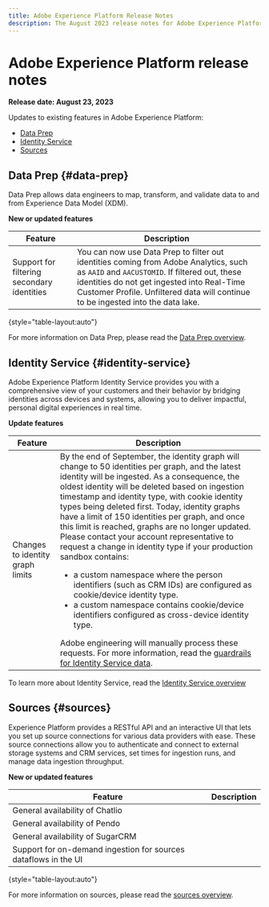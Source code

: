 ```yaml
---
title: Adobe Experience Platform Release Notes
description: The August 2023 release notes for Adobe Experience Platform.
---
```

# Adobe Experience Platform release notes 

**Release date: August 23, 2023**

Updates to existing features in Adobe Experience Platform:

- [Data Prep](#data-prep)
- [Identity Service](#identity-service)
- [Sources](#sources)

## Data Prep {#data-prep}

Data Prep allows data engineers to map, transform, and validate data to and from Experience Data Model (XDM).

**New or updated features**

| Feature | Description |
| --- | --- |
| Support for filtering secondary identities | You can now use Data Prep to filter out identities coming from Adobe Analytics, such as `AAID` and `AACUSTOMID`. If filtered out, these identities do not get ingested into Real-Time Customer Profile. Unfiltered data will continue to be ingested into the data lake. |

{style="table-layout:auto"}

For more information on Data Prep, please read the [Data Prep overview](../../data-prep/home.md).

## Identity Service {#identity-service}

Adobe Experience Platform Identity Service provides you with a comprehensive view of your customers and their behavior by bridging identities across devices and systems, allowing you to deliver impactful, personal digital experiences in real time.

**Update features**

| Feature | Description |
| --- | --- |
| Changes to identity graph limits | By the end of September, the identity graph will change to 50 identities per graph, and the latest identity will be ingested. As a consequence, the oldest identity will be deleted based on ingestion timestamp and identity type, with cookie identity types being deleted first. Today, identity graphs have a limit of 150 identities per graph, and once this limit is reached, graphs are no longer updated. Please contact your account representative to request a change in identity type if your production sandbox contains: <ul><li>a custom namespace where the person identifiers (such as CRM IDs) are configured as cookie/device identity type.</li><li>a custom namespace contains cookie/device identifiers configured as cross-device identity type.</li></ul> Adobe engineering will manually process these requests. For more information, read the [guardrails for Identity Service data](../../identity-service/guardrails.md). |

To learn more about Identity Service, read the [Identity Service overview](../../identity-service/home.md)

## Sources {#sources}

Experience Platform provides a RESTful API and an interactive UI that lets you set up source connections for various data providers with ease. These source connections allow you to authenticate and connect to external storage systems and CRM services, set times for ingestion runs, and manage data ingestion throughput.

**New or updated features**

| Feature | Description |
| --- | --- |
| General availability of Chatlio |
| General availability of Pendo |
| General availability of SugarCRM |
| Support for on-demand ingestion for sources dataflows in the UI |

{style="table-layout:auto"}

For more information on sources, please read the [sources overview](../../sources/home.md).
